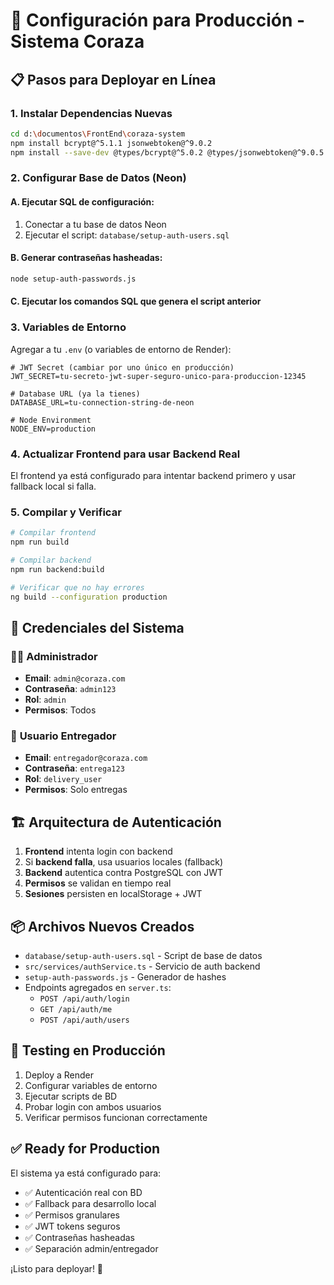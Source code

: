 # 🚀 Configuración para Producción - Sistema Coraza

## 📋 **Pasos para Deployar en Línea**

### 1. **Instalar Dependencias Nuevas**

```bash
cd d:\documentos\FrontEnd\coraza-system
npm install bcrypt@^5.1.1 jsonwebtoken@^9.0.2
npm install --save-dev @types/bcrypt@^5.0.2 @types/jsonwebtoken@^9.0.5
```

### 2. **Configurar Base de Datos (Neon)**

#### A. Ejecutar SQL de configuración:
1. Conectar a tu base de datos Neon
2. Ejecutar el script: `database/setup-auth-users.sql`

#### B. Generar contraseñas hasheadas:
```bash
node setup-auth-passwords.js
```

#### C. Ejecutar los comandos SQL que genera el script anterior

### 3. **Variables de Entorno**

Agregar a tu `.env` (o variables de entorno de Render):

```env
# JWT Secret (cambiar por uno único en producción)
JWT_SECRET=tu-secreto-jwt-super-seguro-unico-para-produccion-12345

# Database URL (ya la tienes)
DATABASE_URL=tu-connection-string-de-neon

# Node Environment
NODE_ENV=production
```

### 4. **Actualizar Frontend para usar Backend Real**

El frontend ya está configurado para intentar backend primero y usar fallback local si falla.

### 5. **Compilar y Verificar**

```bash
# Compilar frontend
npm run build

# Compilar backend
npm run backend:build

# Verificar que no hay errores
ng build --configuration production
```

## 🔑 **Credenciales del Sistema**

### 👨‍💼 **Administrador**
- **Email**: `admin@coraza.com`
- **Contraseña**: `admin123`
- **Rol**: `admin`
- **Permisos**: Todos

### 🚛 **Usuario Entregador**
- **Email**: `entregador@coraza.com`
- **Contraseña**: `entrega123`
- **Rol**: `delivery_user`
- **Permisos**: Solo entregas

## 🏗️ **Arquitectura de Autenticación**

1. **Frontend** intenta login con backend
2. Si **backend falla**, usa usuarios locales (fallback)
3. **Backend** autentica contra PostgreSQL con JWT
4. **Permisos** se validan en tiempo real
5. **Sesiones** persisten en localStorage + JWT

## 📦 **Archivos Nuevos Creados**

- `database/setup-auth-users.sql` - Script de base de datos
- `src/services/authService.ts` - Servicio de auth backend
- `setup-auth-passwords.js` - Generador de hashes
- Endpoints agregados en `server.ts`:
  - `POST /api/auth/login`
  - `GET /api/auth/me`
  - `POST /api/auth/users`

## 🧪 **Testing en Producción**

1. Deploy a Render
2. Configurar variables de entorno
3. Ejecutar scripts de BD
4. Probar login con ambos usuarios
5. Verificar permisos funcionan correctamente

## ✅ **Ready for Production**

El sistema ya está configurado para:
- ✅ Autenticación real con BD
- ✅ Fallback para desarrollo local
- ✅ Permisos granulares
- ✅ JWT tokens seguros
- ✅ Contraseñas hasheadas
- ✅ Separación admin/entregador

¡Listo para deployar! 🎉